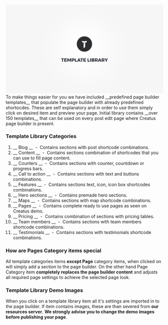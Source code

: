 <div class="thz-doc-image max">
<a class="thz-lightbox mfp-iframe" href="https://www.youtube.com/watch?v=y5_Cai3d5v0" data-mfp-title="Creatus WordPress Theme Template Library" data-modal-size="large">
	<img src="../../docs-media/splash-template-library.jpg" alt="Creatus WordPress Theme Template Library" />
</a>
</div>
To make things easier for you we have included  __predefined page builder templates__  that populate the page builder with already predefined shortocdes. These are self explanatory and in order to use them simply click on desired item and preview your page. Initial library contains __over 150 templates__ that can be used  on every post edit page where Creatus page builder is present.

### Template Library Categories

1. __ Blog __ &nbsp;-&nbsp; Contains sections with post shortcode combinations.
1. __ Content __ &nbsp;-&nbsp; Contains sections combination of shortcodes that you can use to fill page content.
1. __ Counters __ &nbsp;-&nbsp; Contains sections with counter, countdown or progress bars.
1. __ Call to action __ &nbsp;-&nbsp; Contains sections with text and buttons combinations.
1. __ Features __ &nbsp;-&nbsp; Contains sections text, icon, icon box shortcodes combinations.
1. __ Hero sections __ &nbsp;-&nbsp; Contains premade hero sections.
1. __ Maps __ &nbsp;-&nbsp; Contains sections with map shortcode combinations.
1. __ Pages __ &nbsp;-&nbsp; Contains complete ready to use pages as seen on Creatus demo.
1. __ Pricing __ &nbsp;-&nbsp; Contains combination of sections with pricing tables.
1. __ Team members __ &nbsp;-&nbsp; Contains sections with team members shortcode combinations.
1. __ Testimonials __ &nbsp;-&nbsp; Contains sections with testimonials shortcode combinations.


### How are Pages Category items special

All template categories items __except Page__ category items, when clicked on will simply add a section to the page builder. 
On the other hand Page Category item __completely replaces the page builder content__ and adjusts all required page settings to achieve the selected page look.

### Template Library Demo Images

When you click on a template library item all it's settings are imported in to the page builder. If item contains images, these are than severed from __our resources server__. __We strongly advise you to change the demo images before publishing your page__.